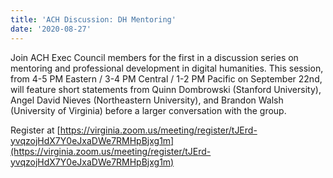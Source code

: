 ```yaml
---
title: 'ACH Discussion: DH Mentoring'
date: '2020-08-27'
---
```

Join ACH Exec Council members for the first in a discussion series on mentoring and professional development in digital humanities. This session, from 4-5 PM Eastern / 3-4 PM Central / 1-2 PM Pacific on September 22nd, will feature short statements from Quinn Dombrowski (Stanford University), Angel David Nieves (Northeastern University), and Brandon Walsh (University of Virginia) before a larger conversation with the group.


Register at [https://virginia.zoom.us/meeting/register/tJErd-yvqzojHdX7Y0eJxaDWe7RMHpBjxg1m](https://virginia.zoom.us/meeting/register/tJErd-yvqzojHdX7Y0eJxaDWe7RMHpBjxg1m)